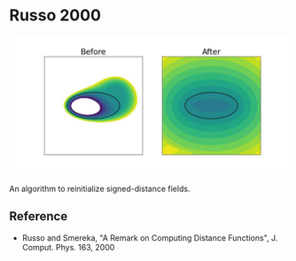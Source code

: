 # Russo 2000

![cover.jpeg](./cover.jpeg)

An algorithm to reinitialize signed-distance fields.

## Reference

- Russo and Smereka, "A Remark on Computing Distance Functions", J. Comput. Phys. 163, 2000


